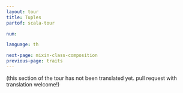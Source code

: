 ```yaml
---
layout: tour
title: Tuples
partof: scala-tour

num: 

language: th

next-page: mixin-class-composition
previous-page: traits
---
```


(this section of the tour has not been translated yet. pull request
with translation welcome!)

